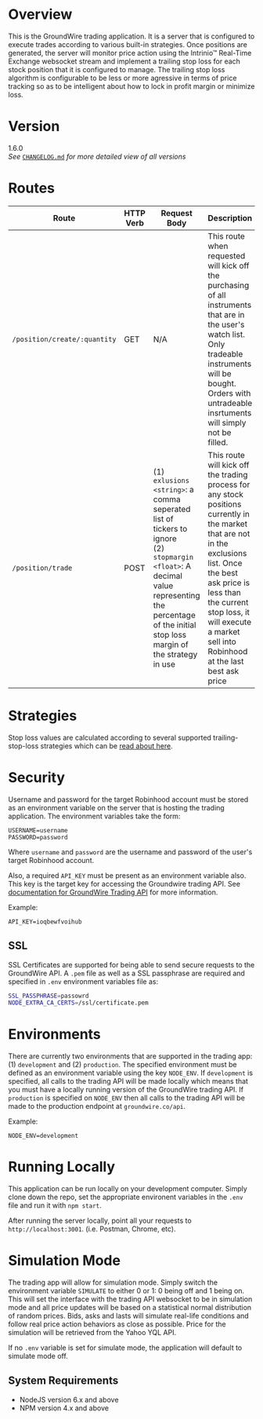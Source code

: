 # Overview
This is the GroundWire trading application.  It is a server that is configured to execute trades according to various built-in strategies.  Once positions are generated, the server will monitor price action using the Intrinio&trade; Real-Time Exchange websocket stream and implement a trailing stop loss for each stock position that it is configured to manage. The trailing stop loss algorithm is configurable to be less or more agressive in terms of price tracking so as to be intelligent about how to lock in profit margin or minimize loss.

# Version
1.6.0
<br>
<em>See</em> [`CHANGELOG.md`](./CHANGELOG.md) <em>for more detailed view of all versions</em>

# Routes

| Route                          | HTTP Verb         | Request Body         | Description                                                           |
| ------------------------------ | ----------------- | -------------------- | --------------------------------------------------------------------- |
| `/position/create/:quantity`   | GET               | N/A                  | This route when requested will kick off the purchasing of all instruments that are in the user's watch list.  Only tradeable instruments will be bought.  Orders with untradeable insrtuments will simply not be filled. |
| `/position/trade`              | POST              | (1) `exlusions <string>`: a comma seperated list of tickers to ignore<br>(2) `stopmargin <float>`: A decimal value representing the percentage of the initial stop loss margin of the strategy in use | This route will kick off the trading process for any stock positions currently in the market that are not in the exclusions list.  Once the best ask price is less than the current stop loss, it will execute a market sell into Robinhood at the last best ask price |

# Strategies

Stop loss values are calculated according to several supported trailing-stop-loss strategies which can be [read about here](./strategies/README.md).

# Security

Username and password for the target Robinhood account must be stored as an environment variable on the server that is hosting the trading application.  The environment variables take the form:

```
USERNAME=username
PASSWORD=password
```

Where `username` and `password` are the username and password of the user's target Robinhood account.  

Also, a required `API_KEY` must be present as an environment variable also.  This key is the target key for accessing the Groundwire trading API.  See [documentation for GroundWire Trading API](https://gitlab.com/ground_wire/node_repo/blob/master/README.md) for more information.

Example:
```
API_KEY=ioqbewfvoihub
```

## SSL

SSL Certificates are supported for being able to send secure requests to the GroundWire API.  A `.pem` file as well as a SSL passphrase are required and specified in `.env` environment variables file as:

```sh
SSL_PASSPHRASE=passowrd
NODE_EXTRA_CA_CERTS=/ssl/certificate.pem
```

# Environments

There are currently two environments that are supported in the trading app: (1) `development` and (2) `production`.  The specified environment must be defined as an environment variable using the key `NODE_ENV`.  If `development` is specified, all calls to the trading API will be made locally which means that you must have a locally running version of the GroundWire trading API.  If `production` is specified on `NODE_ENV` then all calls to the trading API will be made to the production endpoint at `groundwire.co/api`. 

Example:
```
NODE_ENV=development
```

# Running Locally

This application can be run locally on your development computer.  Simply clone down the repo, set the appropriate environent variables in the `.env` file and run it with `npm start`.

After running the server locally, point all your requests to `http://localhost:3001`.  (i.e. Postman, Chrome, etc).

# Simulation Mode

The trading app will allow for simulation mode.  Simply switch the environment variable `SIMULATE` to either 0 or 1: 0 being off and 1 being on.  This will set the interface with the trading API websocket to be in simulation mode and all price updates will be based on a statistical normal distribution of random prices.  Bids, asks and lasts will simulate real-life conditions and follow real price action behaviors as close as possible.  Price for the simulation will be retrieved from the Yahoo YQL API.

If no `.env` variable is set for simulate mode, the application will default to simulate mode off.

## System Requirements
* NodeJS version 6.x and above
* NPM version 4.x and above
